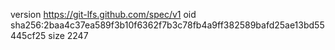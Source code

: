 version https://git-lfs.github.com/spec/v1
oid sha256:2baa4c37ea589f3b10f6362f7b3c78fb4a9ff382589bafd25ae13bd55445cf25
size 2247
